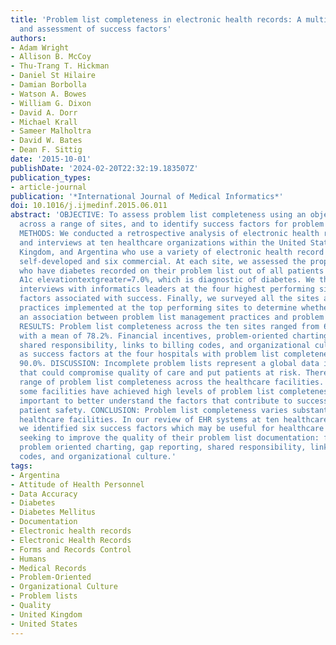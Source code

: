 ```yaml
---
title: 'Problem list completeness in electronic health records: A multi-site study
  and assessment of success factors'
authors:
- Adam Wright
- Allison B. McCoy
- Thu-Trang T. Hickman
- Daniel St Hilaire
- Damian Borbolla
- Watson A. Bowes
- William G. Dixon
- David A. Dorr
- Michael Krall
- Sameer Malholtra
- David W. Bates
- Dean F. Sittig
date: '2015-10-01'
publishDate: '2024-02-20T22:32:19.183507Z'
publication_types:
- article-journal
publication: '*International Journal of Medical Informatics*'
doi: 10.1016/j.ijmedinf.2015.06.011
abstract: 'OBJECTIVE: To assess problem list completeness using an objective measure
  across a range of sites, and to identify success factors for problem list completeness.
  METHODS: We conducted a retrospective analysis of electronic health record data
  and interviews at ten healthcare organizations within the United States, United
  Kingdom, and Argentina who use a variety of electronic health record systems: four
  self-developed and six commercial. At each site, we assessed the proportion of patients
  who have diabetes recorded on their problem list out of all patients with a hemoglobin
  A1c elevationtextgreater=7.0%, which is diagnostic of diabetes. We then conducted
  interviews with informatics leaders at the four highest performing sites to determine
  factors associated with success. Finally, we surveyed all the sites about common
  practices implemented at the top performing sites to determine whether there was
  an association between problem list management practices and problem list completeness.
  RESULTS: Problem list completeness across the ten sites ranged from 60.2% to 99.4%,
  with a mean of 78.2%. Financial incentives, problem-oriented charting, gap reporting,
  shared responsibility, links to billing codes, and organizational culture were identified
  as success factors at the four hospitals with problem list completeness at or near
  90.0%. DISCUSSION: Incomplete problem lists represent a global data integrity problem
  that could compromise quality of care and put patients at risk. There was a wide
  range of problem list completeness across the healthcare facilities. Nevertheless,
  some facilities have achieved high levels of problem list completeness, and it is
  important to better understand the factors that contribute to success to improve
  patient safety. CONCLUSION: Problem list completeness varies substantially across
  healthcare facilities. In our review of EHR systems at ten healthcare facilities,
  we identified six success factors which may be useful for healthcare organizations
  seeking to improve the quality of their problem list documentation: financial incentives,
  problem oriented charting, gap reporting, shared responsibility, links to billing
  codes, and organizational culture.'
tags:
- Argentina
- Attitude of Health Personnel
- Data Accuracy
- Diabetes
- Diabetes Mellitus
- Documentation
- Electronic health records
- Electronic Health Records
- Forms and Records Control
- Humans
- Medical Records
- Problem-Oriented
- Organizational Culture
- Problem lists
- Quality
- United Kingdom
- United States
---
```

